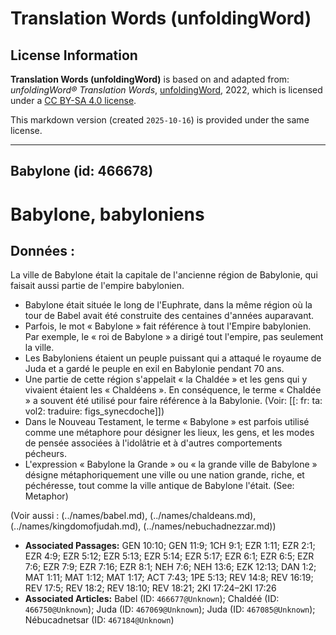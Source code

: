 # Translation Words (unfoldingWord)

## License Information

**Translation Words (unfoldingWord)** is based on and adapted from: _unfoldingWord® Translation Words_, [unfoldingWord](https://unfoldingword.org/utw), 2022, which is licensed under a [CC BY-SA 4.0 license](https://creativecommons.org/licenses/by-sa/4.0/legalcode.en).

This markdown version (created `2025-10-16`) is provided under the same license.



--------------------------------

## Babylone (id: 466678)

Babylone, babyloniens
=====================

Données :
---------

La ville de Babylone était la capitale de l'ancienne région de Babylonie, qui faisait aussi partie de l'empire babylonien.

* Babylone était située le long de l'Euphrate, dans la même région où la tour de Babel avait été construite des centaines d'années auparavant.
* Parfois, le mot « Babylone » fait référence à tout l'Empire babylonien. Par exemple, le « roi de Babylone » a dirigé tout l'empire, pas seulement la ville.
* Les Babyloniens étaient un peuple puissant qui a attaqué le royaume de Juda et a gardé le peuple en exil en Babylonie pendant 70 ans.
* Une partie de cette région s'appelait « la Chaldée » et les gens qui y vivaient étaient les « Chaldéens ». En conséquence, le terme « Chaldée » a souvent été utilisé pour faire référence à la Babylonie. (Voir: \[\[: fr: ta: vol2: traduire: figs\_synecdoche]])
* Dans le Nouveau Testament, le terme « Babylone » est parfois utilisé comme une métaphore pour désigner les lieux, les gens, et les modes de pensée associées à l'idolâtrie et à d'autres comportements pécheurs.
* L'expression « Babylone la Grande » ou « la grande ville de Babylone » désigne métaphoriquement une ville ou une nation grande, riche, et péchéresse, tout comme la ville antique de Babylone l'était. (See: Metaphor)

(Voir aussi : (../names/babel.md), (../names/chaldeans.md), (../names/kingdomofjudah.md), (../names/nebuchadnezzar.md))

* **Associated Passages:** GEN 10:10; GEN 11:9; 1CH 9:1; EZR 1:11; EZR 2:1; EZR 4:9; EZR 5:12; EZR 5:13; EZR 5:14; EZR 5:17; EZR 6:1; EZR 6:5; EZR 7:6; EZR 7:9; EZR 7:16; EZR 8:1; NEH 7:6; NEH 13:6; EZK 12:13; DAN 1:2; MAT 1:11; MAT 1:12; MAT 1:17; ACT 7:43; 1PE 5:13; REV 14:8; REV 16:19; REV 17:5; REV 18:2; REV 18:10; REV 18:21; 2KI 17:24–2KI 17:26
* **Associated Articles:** Babel (ID: `466677@Unknown`); Chaldéé  (ID: `466750@Unknown`); Juda (ID: `467069@Unknown`); Juda (ID: `467085@Unknown`); Nébucadnetsar (ID: `467184@Unknown`)

